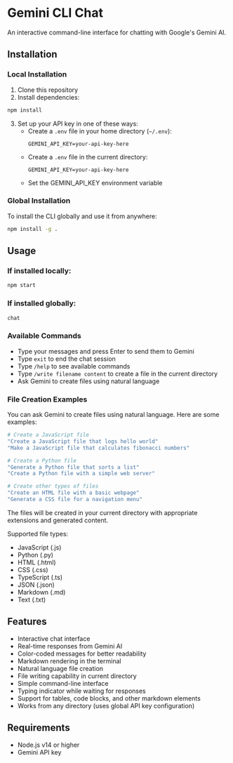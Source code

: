 # Gemini CLI Chat

An interactive command-line interface for chatting with Google's Gemini AI.

## Installation

### Local Installation
1. Clone this repository
2. Install dependencies:
```bash
npm install
```
3. Set up your API key in one of these ways:
   - Create a `.env` file in your home directory (`~/.env`):
     ```
     GEMINI_API_KEY=your-api-key-here
     ```
   - Create a `.env` file in the current directory:
     ```
     GEMINI_API_KEY=your-api-key-here
     ```
   - Set the GEMINI_API_KEY environment variable

### Global Installation
To install the CLI globally and use it from anywhere:

```bash
npm install -g .
```

## Usage

### If installed locally:
```bash
npm start
```

### If installed globally:
```bash
chat
```

### Available Commands
- Type your messages and press Enter to send them to Gemini
- Type `exit` to end the chat session
- Type `/help` to see available commands
- Type `/write filename content` to create a file in the current directory
- Ask Gemini to create files using natural language

### File Creation Examples
You can ask Gemini to create files using natural language. Here are some examples:

```bash
# Create a JavaScript file
"Create a JavaScript file that logs hello world"
"Make a JavaScript file that calculates fibonacci numbers"

# Create a Python file
"Generate a Python file that sorts a list"
"Create a Python file with a simple web server"

# Create other types of files
"Create an HTML file with a basic webpage"
"Generate a CSS file for a navigation menu"
```

The files will be created in your current directory with appropriate extensions and generated content.

Supported file types:
- JavaScript (.js)
- Python (.py)
- HTML (.html)
- CSS (.css)
- TypeScript (.ts)
- JSON (.json)
- Markdown (.md)
- Text (.txt)

## Features

- Interactive chat interface
- Real-time responses from Gemini AI
- Color-coded messages for better readability
- Markdown rendering in the terminal
- Natural language file creation
- File writing capability in current directory
- Simple command-line interface
- Typing indicator while waiting for responses
- Support for tables, code blocks, and other markdown elements
- Works from any directory (uses global API key configuration)

## Requirements

- Node.js v14 or higher
- Gemini API key

